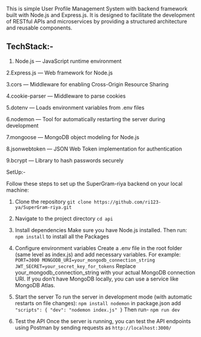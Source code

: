 This is simple User Profile Management System with  backend framework built with Node.js and Express.js. It is designed to facilitate the development of RESTful APIs and microservices by providing a structured architecture and reusable components.

## TechStack:-

1. Node.js — JavaScript runtime environment

2.Express.js — Web framework for Node.js

3.cors — Middleware for enabling Cross-Origin Resource Sharing

4.cookie-parser — Middleware to parse cookies

5.dotenv — Loads environment variables from .env files

6.nodemon — Tool for automatically restarting the server during development

7.mongoose — MongoDB object modeling for Node.js

8.jsonwebtoken — JSON Web Token implementation for authentication

9.bcrypt — Library to hash passwords securely

SetUp:-

Follow these steps to set up the SuperGram-riya backend on your local machine:

1. Clone the repository
     `git clone https://github.com/ri123-ya/SuperGram-riya.git`
2. Navigate to the project directory
     `cd api`
3. Install dependencies
     Make sure you have Node.js installed. Then run:
     `npm install`
     to install all the Packages
     

5. Configure environment variables
     Create a .env file in the root folder (same level as index.js) and add necessary variables. For example:
     `PORT=3000
      MONGODB_URI=your_mongodb_connection_string
      JWT_SECRET=your_secret_key_for_tokens`
      Replace your_mongodb_connection_string with your actual MongoDB connection URI. If you don’t have MongoDB locally, you can use a service like MongoDB Atlas.

6. Start the server
    To run the server in development mode (with automatic restarts on file changes):
     `npm install nodemon`
     in package.json add
     `"scripts": {
        "dev": "nodemon index.js"
     }`
    Then run-
    `npm run dev`

7. Test the API
   Once the server is running, you can test the API endpoints  using Postman  by sending requests as
   `http://localhost:3000/`

